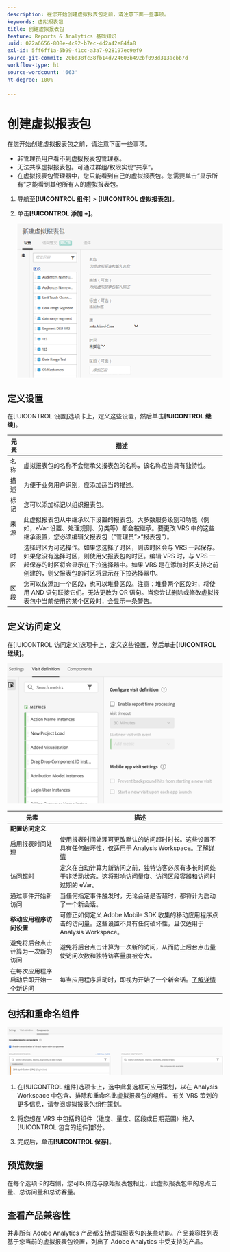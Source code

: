 ```yaml
---
description: 在您开始创建虚拟报表包之前，请注意下面一些事项。
keywords: 虚拟报表包
title: 创建虚拟报表包
feature: Reports & Analytics 基础知识
uuid: 022a6656-808e-4c92-b7ec-4d2a42e84fa8
exl-id: 5ff6ff1a-5b99-41cc-a3a7-928197ec9ef9
source-git-commit: 20bd38fc38fb14d724603b492bf093d313acbb7d
workflow-type: ht
source-wordcount: '663'
ht-degree: 100%

---
```


# 创建虚拟报表包

在您开始创建虚拟报表包之前，请注意下面一些事项。

* 非管理员用户看不到虚拟报表包管理器。
* 无法共享虚拟报表包。可通过群组/权限实现“共享”。
* 在虚拟报表包管理器中，您只能看到自己的虚拟报表包。您需要单击“显示所有”才能看到其他所有人的虚拟报表包。

1. 导航至&#x200B;**[!UICONTROL 组件]** > **[!UICONTROL 虚拟报表包]**。
1. 单击&#x200B;**[!UICONTROL 添加 +]**。

   ![](assets/new_vrs.png)

## 定义设置

在[!UICONTROL 设置]选项卡上，定义这些设置，然后单击&#x200B;**[!UICONTROL 继续]**。

| 元素 | 描述 |
| --- |--- |
| 名称 | 虚拟报表包的名称不会继承父报表包的名称，该名称应当具有独特性。 |
| 描述 | 为便于业务用户识别，应添加适当的描述。 |
| 标记 | 您可以添加标记以组织报表包。 |
| 来源 | 此虚拟报表包从中继承以下设置的报表包。大多数服务级别和功能（例如，eVar 设置、处理规则、分类等）都会被继承。要更改 VRS 中的这些继承设置，您必须编辑父报表包（“管理员”>“报表包”）。 |
| 时区 | 选择时区为可选操作。如果您选择了时区，则该时区会与 VRS 一起保存。如果您没有选择时区，则使用父报表包的时区。编辑 VRS 时，与 VRS 一起保存的时区将会显示在下拉选择器中。如果 VRS 是在添加时区支持之前创建的，则父报表包的时区将显示在下拉选择器中。 |
| 区段 | 您可以仅添加一个区段，也可以堆叠区段。注意：堆叠两个区段时，将使用 AND 语句联接它们。无法更改为 OR 语句。当您尝试删除或修改虚拟报表包中当前使用的某个区段时，会显示一条警告。 |

## 定义访问定义

在[!UICONTROL 访问定义]选项卡上，定义这些设置，然后单击&#x200B;**[!UICONTROL 继续]**。

![](assets/visit-definition.png)

| 元素 | 描述 |
| --- |--- |
| **配置访问定义** |  |
| 启用报表时间处理 | 使用报表时间处理可更改默认的访问超时时长。这些设置不具有任何破坏性，仅适用于 Analysis Workspace。[了解详情](/help/components/vrs/vrs-report-time-processing.md) |
| 访问超时 | 定义在自动计算为新访问之前，独特访客必须有多长时间处于非活动状态。这将影响访问量度、访问区段容器和访问时过期的 eVar。 |
| 通过事件开始新访问 | 当任何指定事件触发时，无论会话是否超时，都将计为启动了一个新会话。 |
| **移动应用程序访问设置** | 可修正如何定义 Adobe Mobile SDK 收集的移动应用程序点击的访问量。这些设置不具有任何破坏性，且仅适用于 Analysis Workspace。 |
| 避免将后台点击计算为一次新的访问 | 避免将后台点击计算为一次新的访问，从而防止后台点击量使访问次数和独特访客量度被夸大。 |
| 在每次应用程序启动后即开始一个新访问 | 每当应用程序启动时，即视为开始了一个新会话。[了解详情](/help/components/vrs/vrs-mobile-visit-processing.md) |

## 包括和重命名组件

![](assets/components.png)

1. 在[!UICONTROL 组件]选项卡上，选中此复选框可应用策划，以在 Analysis Workspace 中包含、排除和重命名此虚拟报表包的组件。
有关 VRS 策划的更多信息，请参阅[虚拟报表包组件策划](https://experienceleague.adobe.com/docs/analytics/components/virtual-report-suites/vrs-components.html?lang=zh-Hans#virtual-report-suites)。

1. 将您想在 VRS 中包括的组件（维度、量度、区段或日期范围）拖入[!UICONTROL 包含的组件]部分。

1. 完成后，单击&#x200B;**[!UICONTROL 保存]**。

## 预览数据

在每个选项卡的右侧，您可以预览与原始报表包相比，此虚拟报表包中的总点击量、总访问量和总访客量。

## 查看产品兼容性

并非所有 Adobe Analytics 产品都支持虚拟报表包的某些功能。产品兼容性列表基于您当前的虚拟报表包设置，列出了 Adobe Analytics 中受支持的产品。
